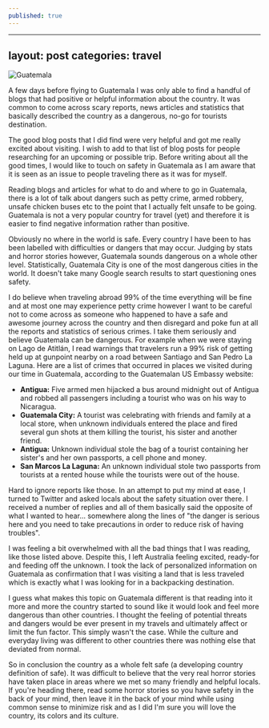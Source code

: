 ```yaml
---
published: true
---
```


---
layout: post
categories: travel
---

![Guatemala](https://cloud.githubusercontent.com/assets/1730420/6816265/e3d06836-d2e4-11e4-9f11-f66b38b2395b.jpg)

A few days before flying to Guatemala I was only able to find a handful of blogs that had positive or helpful information about the country. It was common to come across scary reports, news articles and statistics that basically described the country as a dangerous, no-go for tourists destination.

The good blog posts that I did find were very helpful and got me really excited about visiting. I wish to add to that list of blog posts for people researching for an upcoming or possible trip. Before writing about all the good times, I would like to touch on safety in Guatemala as I am aware that it is seen as an issue to people traveling there as it was for myself.

Reading blogs and articles for what to do and where to go in Guatemala, there is a lot of talk about dangers such as petty crime, armed robbery, unsafe chicken buses etc to the point that I actually felt unsafe to be going. Guatemala is not a very popular country for travel (yet) and therefore it is easier to find negative information rather than positive.

Obviously no where in the world is safe. Every country I have been to has been labelled with difficulties or dangers that may occur. Judging by stats and horror stories however, Guatemala sounds dangerous on a whole other level. Statistically, Guatemala City is one of the most dangerous cities in the world. It doesn't take many Google search results to start questioning ones safety.

I do believe when traveling abroad 99% of the time everything will be fine and at most one may experience petty crime however I want to be careful not to come across as someone who happened to have a safe and awesome journey across the country and then disregard and poke fun at all the reports and statistics of serious crimes. I take them seriously and believe Guatemala can be dangerous. For example when we were staying on Lago de Atitlán, I read warnings that travelers run a 99% risk of getting held up at gunpoint nearby on a road between Santiago and San Pedro La Laguna. Here are a list of crimes that occurred in places we visited during our time in Guatemala, according to the Guatemalan US Embassy website:

+ **Antigua:** Five armed men hijacked a bus around midnight out of Antigua and robbed all passengers including a tourist who was on his way to Nicaragua.
+ **Guatemala City:** A tourist was celebrating with friends and family at a local store, when unknown individuals entered the place and fired several gun shots at them killing the tourist, his sister and another friend.
+ **Antigua:** Unknown individual stole the bag of a tourist containing her sister's and her own passports, a cell phone and money.
+ **San Marcos La Laguna:** An unknown individual stole two passports from tourists at a rented house while the tourists were out of the house.

Hard to ignore reports like those. In an attempt to put my mind at ease, I turned to Twitter and asked locals about the safety situation over there. I received a number of replies and all of them basically said the opposite of what I wanted to hear... somewhere along the lines of "the danger is serious here and you need to take precautions in order to reduce risk of having troubles".

I was feeling a bit overwhelmed with all the bad things that I was reading, like those listed above. Despite this, I left Australia feeling excited, ready-for and feeding off the unknown. I took the lack of personalized information on Guatemala as confirmation that I was visiting a land that is less traveled which is exactly what I was looking for in a backpacking destination.

I guess what makes this topic on Guatemala different is that reading into it more and more the country started to sound like it would look and feel more dangerous than other countries. I thought the feeling of potential threats and dangers would be ever present in my travels and ultimately affect or limit the fun factor. This simply wasn't the case. While the culture and everyday living was different to other countries there was nothing else that deviated from normal.

So in conclusion the country as a whole felt safe (a developing country definition of safe). It was difficult to believe that the very real horror stories have taken place in areas where we met so many friendly and helpful locals. If you're heading there, read some horror stories so you have safety in the back of your mind, then leave it in the back of your mind while using common sense to minimize risk and as I did I'm sure you will love the country, its colors and its culture.